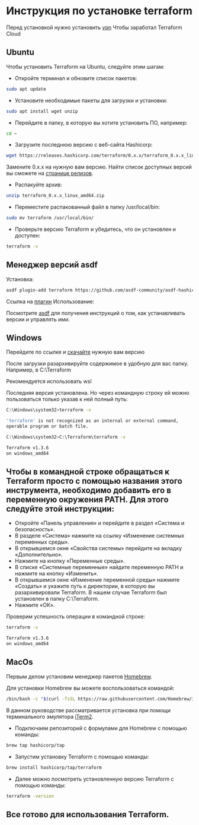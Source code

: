 # Инструкция по установке terraform

Перед установкой нужно установить [vpn](https://github.com/Hexlet/hexlet-unblock#vpn)
Чтобы заработал Terraform Cloud

## Ubuntu

Чтобы установить Terraform на Ubuntu, следуйте этим шагам:


- Откройте терминал и обновите список пакетов:

```bash
sudo apt update
```

- Установите необходимые пакеты для загрузки и установки:

```bash
sudo apt install wget unzip
```

- Перейдите в папку, в которую вы хотите установить ПО, например:

```bash
cd ~
```

- Загрузите последнюю версию с веб-сайта Hashicorp:

```bash
wget https://releases.hashicorp.com/terraform/0.x.x/terraform_0.x.x_linux_amd64.zip
```
Замените 0.x.x на нужную вам версию. Найти список доступных версий вы сможете на [странице релизов](https://releases.hashicorp.com/terraform).


- Распакуйте архив:

```bash
unzip terraform_0.x.x_linux_amd64.zip
```

- Переместите распакованный файл в папку /usr/local/bin:

```bash
sudo mv terraform /usr/local/bin/
```

- Проверьте версию Terraform и убедитесь, что он установлен и доступен:


```bash
terraform -v
```

## Менеджер версий asdf

Установка:

```bash
asdf plugin-add terraform https://github.com/asdf-community/asdf-hashicorp.git
```
Ссылка на [плагин](https://github.com/asdf-community/asdf-hashicorp)
Использование:

Посмотрите [asdf](https://asdf-vm.com/guide/getting-started.html) для получения инструкций о том, как устанавливать версии и управлять ими.

## Windows

Перейдите по ссылке и [скачайте](https://developer.hashicorp.com/terraform/downloads) нужную вам версию

После загрузки разархивируйте содержимое в удобную для вас папку. Например, в C:\Terraform

Рекомендуется использовать wsl

Последняя версия установлена. Но через командную строку ей можно пользоваться только указав к ней полный путь:

```bash
C:\Windows\system32>terraform -v
```

```bash
'terraform' is not recognized as an internal or external command,
operable program or batch file.
```
```bash
C:\Windows\system32>C:\Terraform\terraform -v
```
```bash
Terraform v1.3.6
on windows_amd64
```

## Чтобы в командной строке обращаться к Terraform просто с помощью названия этого инструмента, необходимо добавить его в переменную окружения PATH. Для этого следуйте этой инструкции:

- Откройте «Панель управления» и перейдите в раздел «Система и безопасность».
- В разделе «Система» нажмите на ссылку «Изменение системных переменных среды».
- В открывшемся окне «Свойства системы» перейдите на вкладку «Дополнительно».
- Нажмите на кнопку «Переменные среды».
- В списке «Системные переменные» найдите переменную PATH и нажмите на кнопку «Изменить».
- В открывшемся окне «Изменение переменной среды» нажмите «Создать» и укажите путь к директории, в которую вы разархивировали Terraform. В нашем случае Terraform был установлен в папку C:\Terraform. 
- Нажмите «ОК».

Проверим успешность операции в командной строке:

```bash
terraform -v
```
```bash
Terraform v1.3.6
on windows_amd64
```


## MacOs

Первым делом установим менеджер пакетов [Homebrew](https://brew.sh/).


Для установки Homebrew вы можете воспользоваться командой:

```bash
/bin/bash -c "$(curl -fsSL https://raw.githubusercontent.com/Homebrew/install/HEAD/install.sh)"
```

В данном руководстве рассматривается установка при помощи терминального эмулятора [iTerm2](https://iterm2.com/).

- Подключаем репозиторий с формулами для Homebrew с помощью команды:

```bash
brew tap hashicorp/tap
```

- Запустим установку Terraform с помощью команды:

```bash
brew install hashicorp/tap/terraform

```

- Далее можно посмотреть установленную версию Terraform с помощью команды:

```bash
terraform -version
```

## Все готово для использования Terraform.